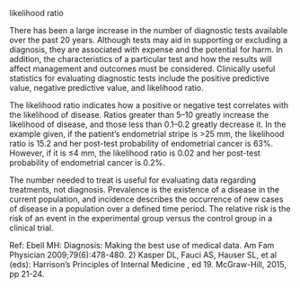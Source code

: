 likelihood ratio

There has been a large increase in the number of diagnostic tests available over the past 20 years. Although tests may aid in supporting or excluding a diagnosis, they are associated with expense and the potential for harm. In addition, the characteristics of a particular test and how the results will affect management and outcomes must be considered. Clinically useful statistics for evaluating diagnostic tests include the positive predictive value, negative predictive value, and likelihood ratio.

The likelihood ratio indicates how a positive or negative test correlates with the likelihood of disease. Ratios greater than 5–10 greatly increase the likelihood of disease, and those less than 0.1–0.2 greatly decrease it. In the example given, if the patient’s endometrial stripe is >25 mm, the likelihood ratio is 15.2 and her post-test probability of endometrial cancer is 63%. However, if it is ≤4 mm, the likelihood ratio is 0.02 and her post-test probability of endometrial cancer is 0.2%.

The number needed to treat is useful for evaluating data regarding treatments, not diagnosis. Prevalence is the existence of a disease in the current population, and incidence describes the occurrence of new cases of disease in a population over a defined time period. The relative risk is the risk of an event in the experimental group versus the control group in a clinical trial.

Ref: Ebell MH: Diagnosis: Making the best use of medical data. Am Fam Physician 2009;79(6):478-480.  2) Kasper DL, Fauci AS, Hauser SL, et al (eds): Harrison’s Principles of Internal Medicine , ed 19. McGraw-Hill, 2015, pp 21-24.